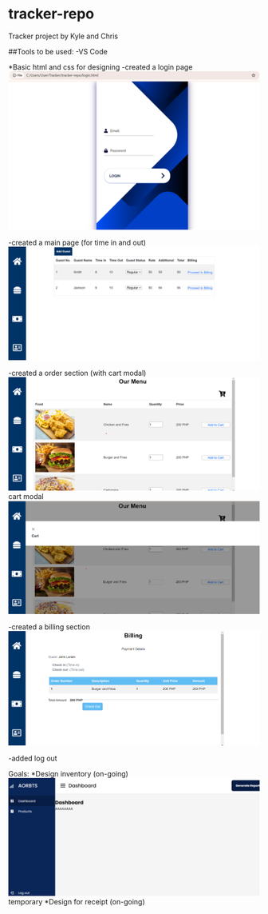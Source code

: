 # tracker-repo

Tracker project by Kyle and Chris

##Tools to be used:
-VS Code 

*Basic html and css for designing
-created a login page 
![alt text](image.png)

-created a main page (for time in and out)
![alt text](image-1.png)

-created a order section (with cart modal)
![alt text](image-2.png)
cart modal
![alt text](image-4.png)

-created a billing section
![alt text](image-3.png)

-added log out

Goals:
*Design inventory (on-going)
![alt text](image-5.png) temporary
*Design for receipt (on-going)